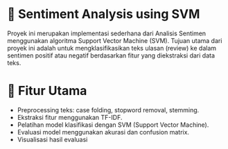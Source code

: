 # 💬 Sentiment Analysis using SVM

Proyek ini merupakan implementasi sederhana dari Analisis Sentimen menggunakan algoritma Support Vector Machine (SVM). Tujuan utama dari proyek ini adalah untuk mengklasifikasikan teks ulasan (review) ke dalam sentimen positif atau negatif berdasarkan fitur yang diekstraksi dari data teks.

# 📌 Fitur Utama
- Preprocessing teks: case folding, stopword removal, stemming.
- Ekstraksi fitur menggunakan TF-IDF.
- Pelatihan model klasifikasi dengan SVM (Support Vector Machine).
- Evaluasi model menggunakan akurasi dan confusion matrix.
- Visualisasi hasil evaluasi
